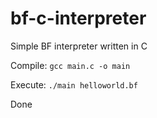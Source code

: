 # bf-c-interpreter
Simple BF interpreter written in C

Compile: `gcc main.c -o main`

Execute: `./main helloworld.bf`

Done
